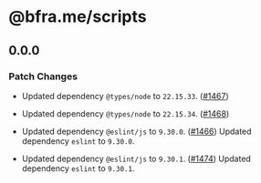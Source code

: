 # @bfra.me/scripts

## 0.0.0
### Patch Changes


- Updated dependency `@types/node` to `22.15.33`. ([#1467](https://github.com/bfra-me/works/pull/1467))


- Updated dependency `@types/node` to `22.15.34`. ([#1468](https://github.com/bfra-me/works/pull/1468))


- Updated dependency `@eslint/js` to `9.30.0`. ([#1466](https://github.com/bfra-me/works/pull/1466))
  Updated dependency `eslint` to `9.30.0`.

- Updated dependency `@eslint/js` to `9.30.1`. ([#1474](https://github.com/bfra-me/works/pull/1474))
  Updated dependency `eslint` to `9.30.1`.
